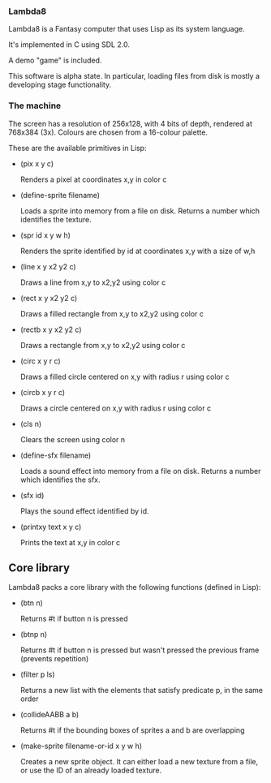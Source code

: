 ### Lambda8

Lambda8 is a Fantasy computer that uses Lisp as its system language.

It's implemented in C using SDL 2.0.

A demo "game" is included.

This software is alpha state. In particular, loading files from disk is mostly a developing stage functionality.

### The machine
The screen has a resolution of 256x128, with 4 bits of depth, rendered at 768x384 (3x). Colours are chosen from a 16-colour palette.

These are the available primitives in Lisp:

- (pix x y c)

  Renders a pixel at coordinates x,y in color c


- (define-sprite filename)

  Loads a sprite into memory from a file on disk. Returns a number which identifies the texture.


- (spr id x y w h)

  Renders the sprite identified by id at coordinates x,y with a size of w,h


- (line x y x2 y2 c)

  Draws a line from x,y to x2,y2 using color c


- (rect x y x2 y2 c)

  Draws a filled rectangle from x,y to x2,y2 using color c


- (rectb x y x2 y2 c)

  Draws a rectangle from x,y to x2,y2 using color c


- (circ x y r c)

  Draws a filled circle centered on x,y with radius r using color c


- (circb x y r c)

  Draws a circle centered on x,y with radius r using color c


- (cls n)

  Clears the screen using color n


- (define-sfx filename)

  Loads a sound effect into memory from a file on disk. Returns a number which identifies the sfx.


- (sfx id)

  Plays the sound effect identified by id.


- (printxy text x y c)

  Prints the text at x,y in color c


## Core library
Lambda8 packs a core library with the following functions (defined in Lisp):

- (btn n)

  Returns #t if button n is pressed


- (btnp n)

  Returns #t if button n is pressed but wasn't pressed the previous
  frame (prevents repetition)


- (filter p ls)

  Returns a new list with the elements that satisfy predicate p, in
  the same order


- (collideAABB a b)

  Returns #t if the bounding boxes of sprites a and b are overlapping


- (make-sprite filename-or-id x y w h)

  Creates a new sprite object. It can either load a new texture from a
  file, or use the ID of an already loaded texture.
